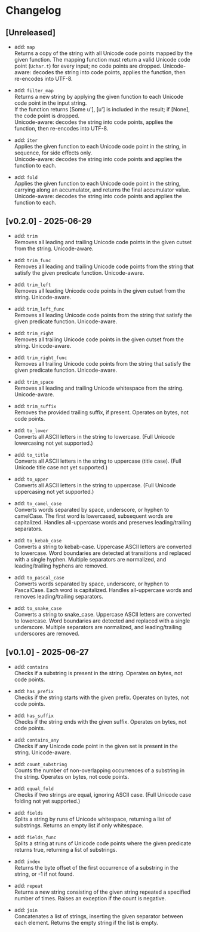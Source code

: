 # Changelog

## [Unreleased]

- add: `map`  
  Returns a copy of the string with all Unicode code points mapped by the given function.  The mapping function must return a valid Unicode code point (`Uchar.t`) for every input; no code points are dropped. Unicode-aware: decodes the string into code points, applies the function, then re-encodes into UTF-8.

- add: `filter_map`  
  Returns a new string by applying the given function to each Unicode code point in the input string.  
  If the function returns [Some u'], [u'] is included in the result; if [None], the code point is dropped.  
  Unicode-aware: decodes the string into code points, applies the function, then re-encodes into UTF-8.

- add: `iter`  
  Applies the given function to each Unicode code point in the string, in sequence, for side effects only.  
  Unicode-aware: decodes the string into code points and applies the function to each.

- add: `fold`  
  Applies the given function to each Unicode code point in the string, carrying along an accumulator, and returns the final accumulator value.  
  Unicode-aware: decodes the string into code points and applies the function to each.

## [v0.2.0] - 2025-06-29

- add: `trim`  
  Removes all leading and trailing Unicode code points in the given cutset from the string. Unicode-aware.

- add: `trim_func`  
  Removes all leading and trailing Unicode code points from the string that satisfy the given predicate function. Unicode-aware.

- add: `trim_left`  
  Removes all leading Unicode code points in the given cutset from the string. Unicode-aware.

- add: `trim_left_func`  
  Removes all leading Unicode code points from the string that satisfy the given predicate function. Unicode-aware.

- add: `trim_right`  
  Removes all trailing Unicode code points in the given cutset from the string. Unicode-aware.

- add: `trim_right_func`  
  Removes all trailing Unicode code points from the string that satisfy the given predicate function. Unicode-aware.

- add: `trim_space`  
  Removes all leading and trailing Unicode whitespace from the string. Unicode-aware.

- add: `trim_suffix`  
  Removes the provided trailing suffix, if present. Operates on bytes, not code points.

- add: `to_lower`  
  Converts all ASCII letters in the string to lowercase. (Full Unicode lowercasing not yet supported.)

- add: `to_title`  
  Converts all ASCII letters in the string to uppercase (title case). (Full Unicode title case not yet supported.)

- add: `to_upper`  
  Converts all ASCII letters in the string to uppercase. (Full Unicode uppercasing not yet supported.)

- add: `to_camel_case`  
  Converts words separated by space, underscore, or hyphen to camelCase. The first word is lowercased, subsequent words are capitalized. Handles all-uppercase words and preserves leading/trailing separators.

- add: `to_kebab_case`  
  Converts a string to kebab-case. Uppercase ASCII letters are converted to lowercase. Word boundaries are detected at transitions and replaced with a single hyphen. Multiple separators are normalized, and leading/trailing hyphens are removed.

- add: `to_pascal_case`  
  Converts words separated by space, underscore, or hyphen to PascalCase. Each word is capitalized. Handles all-uppercase words and removes leading/trailing separators.

- add: `to_snake_case`  
  Converts a string to snake_case. Uppercase ASCII letters are converted to lowercase. Word boundaries are detected and replaced with a single underscore. Multiple separators are normalized, and leading/trailing underscores are removed.

## [v0.1.0] - 2025-06-27

- add: `contains`  
  Checks if a substring is present in the string. Operates on bytes, not code points.

- add: `has_prefix`  
  Checks if the string starts with the given prefix. Operates on bytes, not code points.

- add: `has_suffix`  
  Checks if the string ends with the given suffix. Operates on bytes, not code points.

- add: `contains_any`  
  Checks if any Unicode code point in the given set is present in the string. Unicode-aware.

- add: `count_substring`  
  Counts the number of non-overlapping occurrences of a substring in the string. Operates on bytes, not code points.

- add: `equal_fold`  
  Checks if two strings are equal, ignoring ASCII case. (Full Unicode case folding not yet supported.)

- add: `fields`  
  Splits a string by runs of Unicode whitespace, returning a list of substrings. Returns an empty list if only whitespace.

- add: `fields_func`  
  Splits a string at runs of Unicode code points where the given predicate returns true, returning a list of substrings.

- add: `index`  
  Returns the byte offset of the first occurrence of a substring in the string, or -1 if not found.

- add: `repeat`  
  Returns a new string consisting of the given string repeated a specified number of times. Raises an exception if the count is negative.

- add: `join`  
  Concatenates a list of strings, inserting the given separator between each element. Returns the empty string if the list is empty.

